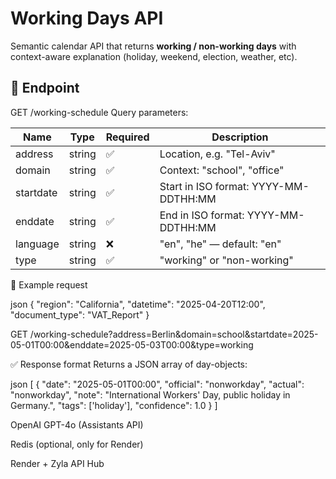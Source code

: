 # Working Days  API

Semantic calendar API that returns **working / non-working days** with context-aware explanation (holiday, weekend, election, weather, etc).


## 🔗 Endpoint

GET /working-schedule
Query parameters:


| Name      | Type   | Required | Description                                  |
|-----------|--------|----------|----------------------------------------------|
| address   | string | ✅       | Location, e.g. "Tel-Aviv"                      |
| domain    | string | ✅       | Context: "school", "office"                  |
| startdate | string | ✅       | Start in ISO format: YYYY-MM-DDTHH:MM        |
| enddate   | string | ✅       | End in ISO format: YYYY-MM-DDTHH:MM          |
| language  | string | ❌       | "en", "he" — default: "en"                   |
| type      | string | ✅       | "working" or "non-working"                   |



🧪 Example request

json
{
  "region": "California",
  "datetime": "2025-04-20T12:00",
  "document_type": "VAT_Report"
}

GET /working-schedule?address=Berlin&domain=school&startdate=2025-05-01T00:00&enddate=2025-05-03T00:00&type=working

✅ Response format
Returns a JSON array of day-objects:

json
[
  {
    "date": "2025-05-01T00:00",
    "official": "nonworkday",
    "actual": "nonworkday",
    "note": "International Workers' Day, public holiday in Germany.",
    "tags": ['holiday'],
    "confidence": 1.0
  }
]



OpenAI GPT-4o (Assistants API)

Redis (optional, only for Render)

Render + Zyla API Hub
